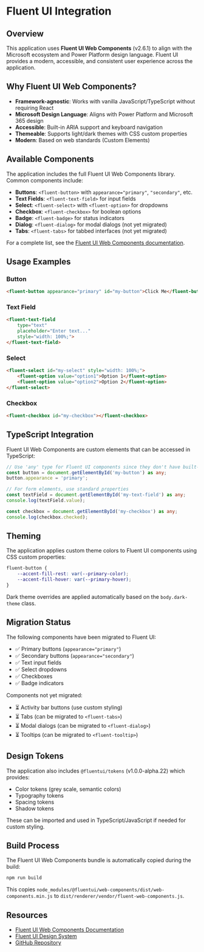 # Fluent UI Integration

## Overview

This application uses **Fluent UI Web Components** (v2.6.1) to align with the Microsoft ecosystem and Power Platform design language. Fluent UI provides a modern, accessible, and consistent user experience across the application.

## Why Fluent UI Web Components?

- **Framework-agnostic**: Works with vanilla JavaScript/TypeScript without requiring React
- **Microsoft Design Language**: Aligns with Power Platform and Microsoft 365 design
- **Accessible**: Built-in ARIA support and keyboard navigation
- **Themeable**: Supports light/dark themes with CSS custom properties
- **Modern**: Based on web standards (Custom Elements)

## Available Components

The application includes the full Fluent UI Web Components library. Common components include:

- **Buttons**: `<fluent-button>` with `appearance="primary"`, `"secondary"`, etc.
- **Text Fields**: `<fluent-text-field>` for input fields
- **Select**: `<fluent-select>` with `<fluent-option>` for dropdowns
- **Checkbox**: `<fluent-checkbox>` for boolean options
- **Badge**: `<fluent-badge>` for status indicators
- **Dialog**: `<fluent-dialog>` for modal dialogs (not yet migrated)
- **Tabs**: `<fluent-tabs>` for tabbed interfaces (not yet migrated)

For a complete list, see the [Fluent UI Web Components documentation](https://learn.microsoft.com/en-us/fluent-ui/web-components/).

## Usage Examples

### Button

```html
<fluent-button appearance="primary" id="my-button">Click Me</fluent-button>
```

### Text Field

```html
<fluent-text-field 
    type="text" 
    placeholder="Enter text..." 
    style="width: 100%;">
</fluent-text-field>
```

### Select

```html
<fluent-select id="my-select" style="width: 100%;">
    <fluent-option value="option1">Option 1</fluent-option>
    <fluent-option value="option2">Option 2</fluent-option>
</fluent-select>
```

### Checkbox

```html
<fluent-checkbox id="my-checkbox"></fluent-checkbox>
```

## TypeScript Integration

Fluent UI Web Components are custom elements that can be accessed in TypeScript:

```typescript
// Use 'any' type for Fluent UI components since they don't have built-in TypeScript definitions
const button = document.getElementById('my-button') as any;
button.appearance = 'primary';

// For form elements, use standard properties
const textField = document.getElementById('my-text-field') as any;
console.log(textField.value);

const checkbox = document.getElementById('my-checkbox') as any;
console.log(checkbox.checked);
```

## Theming

The application applies custom theme colors to Fluent UI components using CSS custom properties:

```css
fluent-button {
    --accent-fill-rest: var(--primary-color);
    --accent-fill-hover: var(--primary-hover);
}
```

Dark theme overrides are applied automatically based on the `body.dark-theme` class.

## Migration Status

The following components have been migrated to Fluent UI:

- ✅ Primary buttons (`appearance="primary"`)
- ✅ Secondary buttons (`appearance="secondary"`)
- ✅ Text input fields
- ✅ Select dropdowns
- ✅ Checkboxes
- ✅ Badge indicators

Components not yet migrated:

- ⏳ Activity bar buttons (use custom styling)
- ⏳ Tabs (can be migrated to `<fluent-tabs>`)
- ⏳ Modal dialogs (can be migrated to `<fluent-dialog>`)
- ⏳ Tooltips (can be migrated to `<fluent-tooltip>`)

## Design Tokens

The application also includes `@fluentui/tokens` (v1.0.0-alpha.22) which provides:

- Color tokens (grey scale, semantic colors)
- Typography tokens
- Spacing tokens
- Shadow tokens

These can be imported and used in TypeScript/JavaScript if needed for custom styling.

## Build Process

The Fluent UI Web Components bundle is automatically copied during the build:

```bash
npm run build
```

This copies `node_modules/@fluentui/web-components/dist/web-components.min.js` to `dist/renderer/vendor/fluent-web-components.js`.

## Resources

- [Fluent UI Web Components Documentation](https://learn.microsoft.com/en-us/fluent-ui/web-components/)
- [Fluent UI Design System](https://fluent2.microsoft.design/)
- [GitHub Repository](https://github.com/microsoft/fluentui/tree/master/packages/web-components)
